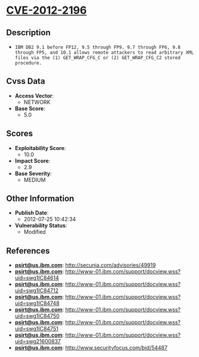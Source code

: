 
# [CVE-2012-2196](https://cve.mitre.org/cgi-bin/cvename.cgi?name=CVE-2012-2196)

## Description

- `IBM DB2 9.1 before FP12, 9.5 through FP9, 9.7 through FP6, 9.8 through FP5, and 10.1 allows remote attackers to read arbitrary XML files via the (1) GET_WRAP_CFG_C or (2) GET_WRAP_CFG_C2 stored procedure.`

## Cvss Data

- **Access Vector**:
  - NETWORK
- **Base Score**:
  - 5.0

## Scores

- **Exploitability Score**:
  - 10.0
- **Impact Score**:
  - 2.9
- **Base Severity**:
  - MEDIUM

## Other Information

- **Publish Date**:
  - 2012-07-25 10:42:34
- **Vulnerability Status**:
  - Modified

## References

- **psirt@us.ibm.com**: http://secunia.com/advisories/49919
- **psirt@us.ibm.com**: http://www-01.ibm.com/support/docview.wss?uid=swg1IC84614
- **psirt@us.ibm.com**: http://www-01.ibm.com/support/docview.wss?uid=swg1IC84712
- **psirt@us.ibm.com**: http://www-01.ibm.com/support/docview.wss?uid=swg1IC84748
- **psirt@us.ibm.com**: http://www-01.ibm.com/support/docview.wss?uid=swg1IC84750
- **psirt@us.ibm.com**: http://www-01.ibm.com/support/docview.wss?uid=swg1IC84751
- **psirt@us.ibm.com**: http://www-01.ibm.com/support/docview.wss?uid=swg21600837
- **psirt@us.ibm.com**: http://www.securityfocus.com/bid/54487
